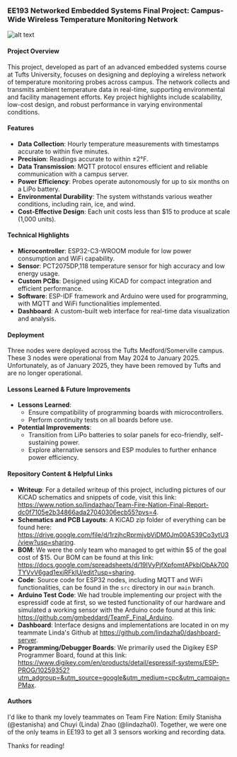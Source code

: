 ### EE193 Networked Embedded Systems Final Project: Campus-Wide Wireless Temperature Monitoring Network

![alt text](https://drive.google.com/file/d/18P2vYrogZqLkyt6rSo3LgDiki7a1IxNz/view?usp=drive_link)

#### Project Overview
This project, developed as part of an advanced embedded systems course at Tufts University, focuses on designing and deploying a wireless network of temperature monitoring probes across campus. The network collects and transmits ambient temperature data in real-time, supporting environmental and facility management efforts. Key project highlights include scalability, low-cost design, and robust performance in varying environmental conditions.

#### Features
- **Data Collection**: Hourly temperature measurements with timestamps accurate to within five minutes.
- **Precision**: Readings accurate to within ±2°F.
- **Data Transmission**: MQTT protocol ensures efficient and reliable communication with a campus server.
- **Power Efficiency**: Probes operate autonomously for up to six months on a LiPo battery.
- **Environmental Durability**: The system withstands various weather conditions, including rain, ice, and wind.
- **Cost-Effective Design**: Each unit costs less than $15 to produce at scale (1,000 units).

#### Technical Highlights
- **Microcontroller**: ESP32-C3-WROOM module for low power consumption and WiFi capability.
- **Sensor**: PCT2075DP,118 temperature sensor for high accuracy and low energy usage.
- **Custom PCBs**: Designed using KiCAD for compact integration and efficient performance.
- **Software**: ESP-IDF framework and Arduino were used for programming, with MQTT and WiFi functionalities implemented.
- **Dashboard**: A custom-built web interface for real-time data visualization and analysis.

#### Deployment
Three nodes were deployed across the Tufts Medford/Somerville campus. These 3 nodes were operational from May 2024 to January 2025. Unfortunately, as of January 2025, they have been removed by Tufts and are no longer operational. 

#### Lessons Learned & Future Improvements
- **Lessons Learned**: 
  - Ensure compatibility of programming boards with microcontrollers.
  - Perform continuity tests on all boards before use.
- **Potential Improvements**: 
  - Transition from LiPo batteries to solar panels for eco-friendly, self-sustaining power.
  - Explore alternative sensors and ESP modules to further enhance power efficiency.

#### Repository Content & Helpful Links
- **Writeup**: For a detailed writeup of this project, including pictures of our KiCAD schematics and snippets of code, visit this link: https://www.notion.so/lindazhao/Team-Fire-Nation-Final-Report-dc0f7105e2b34866ada27040306ecb55?pvs=4.
- **Schematics and PCB Layouts**: A KiCAD zip folder of everything can be found here: https://drive.google.com/file/d/1rzjhcRprmjvbViDM0Jm00A539Co3ytU3/view?usp=sharing.
- **BOM**: We were the only team who managed to get within $5 of the goal cost of $15. Our BOM can be found at this link: https://docs.google.com/spreadsheets/d/19IVyPjfXpfomtAPkblObAk700TYVvV6gad1exjRFkIU/edit?usp=sharing.
- **Code**: Source code for ESP32 nodes, including MQTT and WiFi functionalities, can be found in the `src` directory in our `main` branch.
- **Arduino Test Code**: We had trouble implementing our project with the espressidf code at first, so we tested functionality of our hardware and simulated a working sensor with the Arduino code found at this link: https://github.com/gmbeddard/TeamF_Final_Arduino.
- **Dashboard**: Interface designs and implementations are located in on my teammate Linda's Github at https://github.com/lindazha0/dashboard-server.
- **Programming/Debugger Boards**: We primarily used the Digikey ESP Programmer Board, found at this link: https://www.digikey.com/en/products/detail/espressif-systems/ESP-PROG/10259352?utm_adgroup=&utm_source=google&utm_medium=cpc&utm_campaign=PMax.

#### Authors
I'd like to thank my lovely teammates on Team Fire Nation: Emily Stanisha (@estanisha) and Chuyi (Linda) Zhao (@lindazha0). Together, we were one of the only teams in EE193 to get all 3 sensors working and recording data. 

Thanks for reading!
